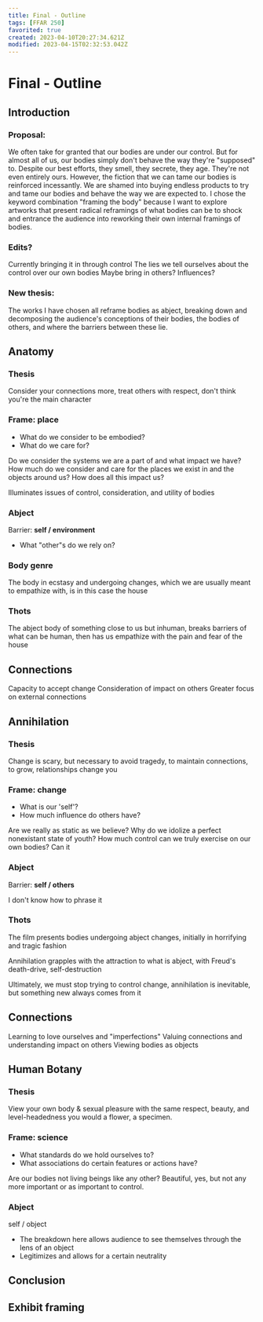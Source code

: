 ```yaml
---
title: Final - Outline
tags: [FFAR 250]
favorited: true
created: 2023-04-10T20:27:34.621Z
modified: 2023-04-15T02:32:53.042Z
---
```


# Final - Outline

## Introduction

### Proposal: 
We often take for granted that our bodies are under our control. But for almost all of us, our bodies simply don't behave the way they're "supposed" to. Despite our best efforts, they smell, they secrete, they age. They're not even entirely ours. However, the fiction that we can tame our bodies is reinforced incessantly. We are shamed into buying endless products to try and tame our bodies and behave the way we are expected to. I chose the keyword combination "framing the body" because I want to explore artworks that present radical reframings of what bodies can be to shock and entrance the audience into reworking their own internal framings of bodies.

### Edits?
Currently bringing it in through control
The lies we tell ourselves about the control over our own bodies
Maybe bring in others?
Influences?

### New thesis:
The works I have chosen all reframe bodies as abject, breaking down and decomposing the audience's conceptions of their bodies, the bodies of others, and where the barriers between these lie. 

## Anatomy
### Thesis
Consider your connections more, treat others with respect, don't think you're the main character 

### Frame: place
- What do we consider to be embodied?
- What do we care for?

Do we consider the systems we are a part of and what impact we have?
How much do we consider and care for the places we exist in and the objects around us? 
How does all this impact us?

Illuminates issues of control, consideration, and utility of bodies

### Abject 
Barrier: **self / environment**
- What "other"s do we rely on?

### Body genre
The body in ecstasy and undergoing changes, which we are usually meant to empathize with, is in this case the house

### Thots
The abject body of something close to us but inhuman, breaks barriers of what can be human, then has us empathize with the pain and fear of the house

## Connections
Capacity to accept change
Consideration of impact on others
Greater focus on external connections

## Annihilation
### Thesis
Change is scary, but necessary to avoid tragedy, to maintain connections, to grow, relationships change you

### Frame: change
- What is our 'self'?
- How much influence do others have?

Are we really as static as we believe?
Why do we idolize a perfect nonexistant state of youth?
How much control can we truly exercise on our own bodies?
Can it 

### Abject
Barrier: **self / others**

I don't know how to phrase it

### Thots
The film presents bodies undergoing abject changes, initially in horrifying and tragic fashion

Annihilation grapples with the attraction to what is abject, with Freud's death-drive, self-destruction

Ultimately, we must stop trying to control change, annihilation is inevitable, but something new always comes from it

## Connections
Learning to love ourselves and "imperfections"
Valuing connections and understanding impact on others
Viewing bodies as objects

## Human Botany
### Thesis
View your own body & sexual pleasure with the same respect, beauty, and level-headedness you would a flower, a specimen.

### Frame: science
- What standards do we hold ourselves to?
- What associations do certain features or actions have?

Are our bodies not living beings like any other? Beautiful, yes, but not any more important or as important to control.

### Abject
self / object
- The breakdown here allows audience to see themselves through the lens of an object
- Legitimizes and allows for a certain neutrality

## Conclusion


## Exhibit framing



